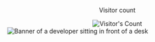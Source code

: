 <div align="center"> 
  <p>Visitor count</p>
  <img src="https://profile-counter.glitch.me/shauryasrivastava-1612/count.svg" alt="Visitor's Count" />
</div>
<img src="https://github.com/shauryasrivastava-1612/shauryasrivastava-1612/blob/main/software-developer.png](https://github.com/shauryasrivastava-1612/shauryasrivastava-1612/blob/main/cartoon-man-wearing-glasses_23-2151136784.webp" alt="Banner of a developer sitting in front of a desk">
